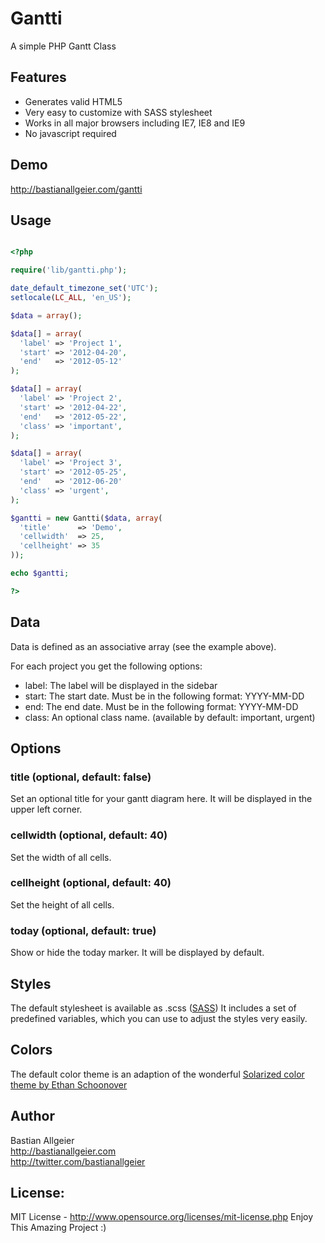 # Gantti 

A simple PHP Gantt Class

## Features

- Generates valid HTML5
- Very easy to customize with SASS stylesheet
- Works in all major browsers including IE7, IE8 and IE9
- No javascript required

## Demo

<http://bastianallgeier.com/gantti>

## Usage

```php

<?php

require('lib/gantti.php'); 

date_default_timezone_set('UTC');
setlocale(LC_ALL, 'en_US');

$data = array();

$data[] = array(
  'label' => 'Project 1',
  'start' => '2012-04-20', 
  'end'   => '2012-05-12'
);

$data[] = array(
  'label' => 'Project 2',
  'start' => '2012-04-22', 
  'end'   => '2012-05-22', 
  'class' => 'important',
);

$data[] = array(
  'label' => 'Project 3',
  'start' => '2012-05-25', 
  'end'   => '2012-06-20'
  'class' => 'urgent',
);

$gantti = new Gantti($data, array(
  'title'      => 'Demo',
  'cellwidth'  => 25,
  'cellheight' => 35
));

echo $gantti;

?>

```

## Data

Data is defined as an associative array (see the example above).

For each project you get the following options:

- label: The label will be displayed in the sidebar
- start: The start date. Must be in the following format: YYYY-MM-DD
- end: The end date. Must be in the following format: YYYY-MM-DD
- class: An optional class name. (available by default: important, urgent)


## Options

### title (optional, default: false)

Set an optional title for your gantt diagram here. 
It will be displayed in the upper left corner.

### cellwidth (optional, default: 40)

Set the width of all cells.

### cellheight (optional, default: 40)

Set the height of all cells.

### today (optional, default: true)

Show or hide the today marker. It will be displayed by default.

## Styles

The default stylesheet is available as .scss ([SASS](http://sass-lang.com/)) It includes a set of predefined variables, which you can use to adjust the styles very easily.

## Colors
The default color theme is an adaption of the wonderful 
[Solarized color theme by Ethan Schoonover](http://ethanschoonover.com/solarized)

## Author

Bastian Allgeier   
<http://bastianallgeier.com>   
<http://twitter.com/bastianallgeier>

## License: 

MIT License - <http://www.opensource.org/licenses/mit-license.php>
Enjoy This Amazing Project :)
